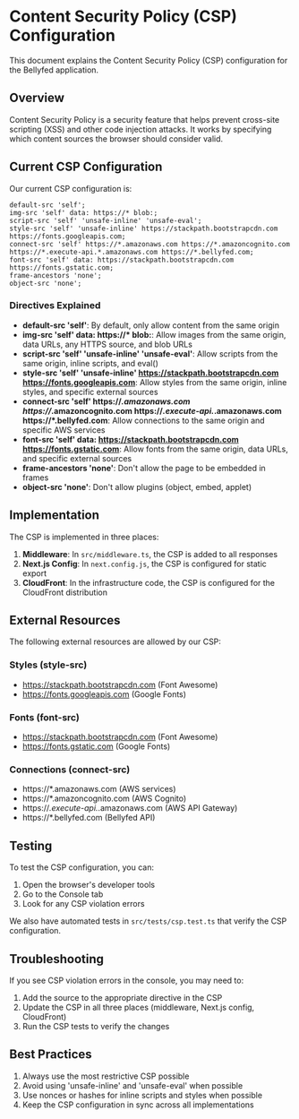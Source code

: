 # Content Security Policy (CSP) Configuration

This document explains the Content Security Policy (CSP) configuration for the Bellyfed application.

## Overview

Content Security Policy is a security feature that helps prevent cross-site scripting (XSS) and other code injection attacks. It works by specifying which content sources the browser should consider valid.

## Current CSP Configuration

Our current CSP configuration is:

```
default-src 'self';
img-src 'self' data: https://* blob:;
script-src 'self' 'unsafe-inline' 'unsafe-eval';
style-src 'self' 'unsafe-inline' https://stackpath.bootstrapcdn.com https://fonts.googleapis.com;
connect-src 'self' https://*.amazonaws.com https://*.amazoncognito.com https://*.execute-api.*.amazonaws.com https://*.bellyfed.com;
font-src 'self' data: https://stackpath.bootstrapcdn.com https://fonts.gstatic.com;
frame-ancestors 'none';
object-src 'none';
```

### Directives Explained

- **default-src 'self'**: By default, only allow content from the same origin
- **img-src 'self' data: https://\* blob:**: Allow images from the same origin, data URLs, any HTTPS source, and blob URLs
- **script-src 'self' 'unsafe-inline' 'unsafe-eval'**: Allow scripts from the same origin, inline scripts, and eval()
- **style-src 'self' 'unsafe-inline' https://stackpath.bootstrapcdn.com https://fonts.googleapis.com**: Allow styles from the same origin, inline styles, and specific external sources
- **connect-src 'self' https://_.amazonaws.com https://_.amazoncognito.com https://_.execute-api._.amazonaws.com https://\*.bellyfed.com**: Allow connections to the same origin and specific AWS services
- **font-src 'self' data: https://stackpath.bootstrapcdn.com https://fonts.gstatic.com**: Allow fonts from the same origin, data URLs, and specific external sources
- **frame-ancestors 'none'**: Don't allow the page to be embedded in frames
- **object-src 'none'**: Don't allow plugins (object, embed, applet)

## Implementation

The CSP is implemented in three places:

1. **Middleware**: In `src/middleware.ts`, the CSP is added to all responses
2. **Next.js Config**: In `next.config.js`, the CSP is configured for static export
3. **CloudFront**: In the infrastructure code, the CSP is configured for the CloudFront distribution

## External Resources

The following external resources are allowed by our CSP:

### Styles (style-src)

- https://stackpath.bootstrapcdn.com (Font Awesome)
- https://fonts.googleapis.com (Google Fonts)

### Fonts (font-src)

- https://stackpath.bootstrapcdn.com (Font Awesome)
- https://fonts.gstatic.com (Google Fonts)

### Connections (connect-src)

- https://\*.amazonaws.com (AWS services)
- https://\*.amazoncognito.com (AWS Cognito)
- https://_.execute-api._.amazonaws.com (AWS API Gateway)
- https://\*.bellyfed.com (Bellyfed API)

## Testing

To test the CSP configuration, you can:

1. Open the browser's developer tools
2. Go to the Console tab
3. Look for any CSP violation errors

We also have automated tests in `src/tests/csp.test.ts` that verify the CSP configuration.

## Troubleshooting

If you see CSP violation errors in the console, you may need to:

1. Add the source to the appropriate directive in the CSP
2. Update the CSP in all three places (middleware, Next.js config, CloudFront)
3. Run the CSP tests to verify the changes

## Best Practices

1. Always use the most restrictive CSP possible
2. Avoid using 'unsafe-inline' and 'unsafe-eval' when possible
3. Use nonces or hashes for inline scripts and styles when possible
4. Keep the CSP configuration in sync across all implementations
